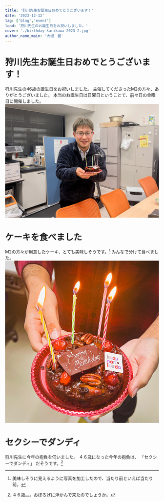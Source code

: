 ```yaml
---
title: '狩川先生お誕生日おめでとうございます！'
date: '2023-12-12'
tag: ['blog','event']
lead: '狩川先生のお誕生日をお祝いしました。'
cover: './birthday-karikawa-2023-2.jpg'
author_name_main: '大槻　翼'
---
```


# 狩川先生お誕生日おめでとうございます！
狩川先生の46歳の誕生日をお祝いしました。
主催してくださったM2の方々、ありがとうございました。
本当のお誕生日は日曜日ということで、前々日の金曜日に開催しました。
![狩川先生の写真](./birthday-karikawa-2023-1.jpg)

# ケーキを食べました
M2の方々が用意したケーキ、とても美味しそうです。[^1]
みんなで分けて食べました。
![お誕生日ケーキ](./birthday-karikawa-2023-2.jpg)
[^1]: 美味しそうに見えるように写真を加工したので、当たり前といえば当たり前。

# セクシーでダンディ
狩川先生に今年の抱負を伺いました。
４６歳になった今年の抱負は、
「セクシーでダンディ」
だそうです。[^2]

[^2]: ４６歳。。。おぼろげに浮かんで来たのでしょうか。

